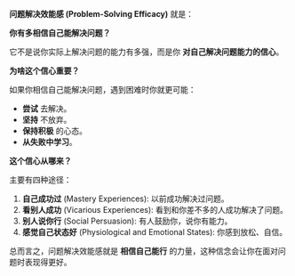 
**问题解决效能感 (Problem-Solving Efficacy)** 就是：

**你有多相信自己能解决问题？**

它不是说你实际上解决问题的能力有多强，而是你 **对自己解决问题能力的信心**。

**为啥这个信心重要？**

如果你相信自己能解决问题，遇到困难时你就更可能：

*   **尝试** 去解决。
*   **坚持** 不放弃。
*   **保持积极** 的心态。
*   **从失败中学习**。

**这个信心从哪来？**

主要有四种途径：

1.  **自己成功过** (Mastery Experiences): 以前成功解决过问题。
2.  **看别人成功** (Vicarious Experiences): 看到和你差不多的人成功解决了问题。
3.  **别人说你行** (Social Persuasion): 有人鼓励你，说你有能力。
4.  **感觉自己状态好** (Physiological and Emotional States): 你感到放松、自信。

总而言之，问题解决效能感就是 **相信自己能行** 的力量，这种信念会让你在面对问题时表现得更好。